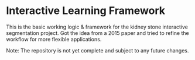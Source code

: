 # Interactive Learning Framework

This is the basic working logic \& framework for the kidney stone interactive segmentation project. Got the idea from a 2015 paper and tried to refine the workflow for more flexible applications.  

Note: The repository is not yet complete and subject to any future changes.

